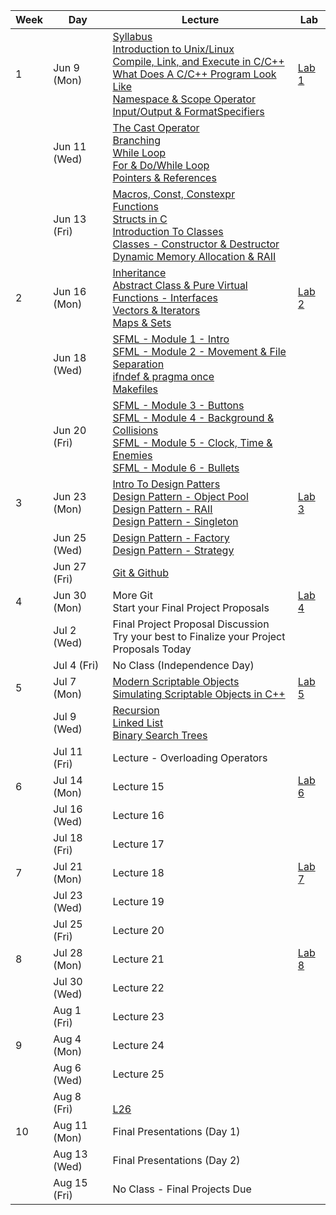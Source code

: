 | Week | Day  | Lecture                            | Lab      |
|------|------|-------------------------------------|----------|
| 1    | Jun 9 (Mon)  | [Syllabus](./Syllabus.md)<br/>[Introduction to Unix/Linux ](./CourseNotes/01a-Unix-Linux.md)<br/>[Compile, Link, and Execute in C/C++](./CourseNotes/01b-CompileLink&Execute.md)<br/>[What Does A C/C++ Program Look Like](./CourseNotes/01c-WhatDoesAProgramLookLike.md)<br/>[Namespace & Scope Operator](./CourseNotes/01d-Namespace&ScopeOperator.md)<br/>[Input/Output & FormatSpecifiers](./CourseNotes/01e-InputOutput&FormatSpecifiers) | [Lab 1](./Labs/Lab01)   |
|      | Jun 11 (Wed) | [The Cast Operator](./CourseNotes/02a-CastOperator.md)<br/>[Branching](./CourseNotes/02b-Branching.md)<br/>[While Loop](./CourseNotes/02c-WhileLoop.md)<br/>[For & Do/While Loop](./CourseNotes/02d-ForLoop_DoWhile.md)<br/>[Pointers & References](./CourseNotes/02e-PointersRefrences.md) |          |
|      | Jun 13 (Fri) | [Macros, Const, Constexpr](./CourseNotes/03a-Macros_Const.md) <br/>[Functions](./CourseNotes/03b-Functions.md) <br/>[Structs in C](./CourseNotes/03c-StructsC.md) <br/>[Introduction To Classes](./CourseNotes/03d-ClassesIntroduction.md) <br/>[Classes - Constructor & Destructor](./CourseNotes/03e-Constructor&Destructor.md) <br/>[Dynamic Memory Allocation & RAII](./CourseNotes/03f-DynamicMemory&RAII.md) |          |
| 2    | Jun 16 (Mon) | [Inheritance](./CourseNotes/04a-Inheritance.md)<br/>[Abstract Class & Pure Virtual Functions - Interfaces](./CourseNotes/04b-AbstractClass.md)<br/>[Vectors & Iterators](./CourseNotes/04c-Vectors&Iterators.md)<br/>[Maps & Sets](./CourseNotes/04d-Map&Sets.md)| [Lab 2](./Labs/Lab02)   |
|      | Jun 18 (Wed) | [SFML - Module 1 - Intro](./CourseNotes/05a-SFML-Module1-Intro.md)<br/>[SFML - Module 2 - Movement & File Separation](./CourseNotes/05b-SFML-Module2-Movement&Separation.md)<br/>[ifndef & pragma once](./CourseNotes/05c-ifndef&pragma.md)<br/>[Makefiles](./CourseNotes/05d-Makefiles.md) |          |
|      | Jun 20 (Fri) | [SFML - Module 3 - Buttons](./CourseNotes/06a-SFML-Module3-Buttons.md) <br/>[SFML - Module 4 - Background & Collisions](./CourseNotes/06b-SFML-Module4-background&collisions.md) <br/>[SFML - Module 5 - Clock, Time & Enemies](./CourseNotes/06c-SFML-Module5-clock-time-enemies.md) <br/>[SFML - Module 6 - Bullets](./CourseNotes/06d-SFML-Module6-Bullets.md)  |          |
| 3    | Jun 23 (Mon) | [Intro To Design Patters](./CourseNotes/07a-IntroToDesignPatterns.md)<br/>[Design Pattern - Object Pool](./CourseNotes/07b-DesignPattern-ObjectPool.md)<br/>[Design Pattern - RAII](./CourseNotes/07c-DesingPattern-RAII.md)<br/>[Design Pattern - Singleton](./CourseNotes/07d-DesignPattern-Singleton.md) | [Lab 3](./Labs/Lab03)   |
|      | Jun 25 (Wed) | [Design Pattern - Factory](./CourseNotes/08a-DesignPattern-Factory.md)<br/>[Design Pattern - Strategy](./CourseNotes/08b-DesignPattern-Strategy.md) |          |
|      | Jun 27 (Fri) | [Git & Github](./CourseNotes/09a-Git&Github.md)  |          |
| 4    | Jun 30 (Mon) | More Git<br/>Start your  Final Project Proposals                        | [Lab 4](./Labs/Lab04)   |
|      | Jul 2 (Wed)  | Final Project Proposal Discussion<br/>Try your best to Finalize your Project Proposals Today      |          |
|      | Jul 4 (Fri)  | No Class (Independence Day)     |          |
| 5    | Jul 7 (Mon)  | [Modern Scriptable Objects](./CourseNotes/10a-IntroToModernScriptableObjects.md)<br/>[Simulating Scriptable Objects in C++](./CourseNotes/10b-ScriptableObjectsInC++.md)                          | [Lab 5](./Labs/Lab05)   |
|      | Jul 9 (Wed)  | [Recursion](./CourseNotes/11a-Recursion.md) <br/>[Linked List](./CourseNotes/11b-LinkedLists.md) <br/>[Binary Search Trees](./CourseNotes/11c-BinarySearchTrees.md)                         |          |
|      | Jul 11 (Fri) | Lecture - Overloading Operators                        |          |
| 6    | Jul 14 (Mon) | Lecture 15                         | [Lab 6](./Labs/Lab06)   |
|      | Jul 16 (Wed) | Lecture 16                        |          |
|      | Jul 18 (Fri) | Lecture 17                         |          |
| 7    | Jul 21 (Mon) | Lecture 18                         | [Lab 7](./Labs/Lab07)   |
|      | Jul 23 (Wed) | Lecture 19                         |          |
|      | Jul 25 (Fri) | Lecture 20                         |          |
| 8    | Jul 28 (Mon) | Lecture 21                         | [Lab 8](./Labs/Lab08)   |
|      | Jul 30 (Wed) | Lecture 22                         |          |
|      | Aug 1 (Fri)  | Lecture 23                         |          |
| 9    | Aug 4 (Mon)  | Lecture 24                         |    |
|      | Aug 6 (Wed)  | Lecture 25                         |          |
|      | Aug 8 (Fri)  | <br/>[L26](./CourseNotes/09.md)                         |          |
| 10   | Aug 11 (Mon) | Final Presentations (Day 1)        |  |
|      | Aug 13 (Wed) | Final Presentations (Day 2)        |          |
|      | Aug 15 (Fri) | No Class   - Final Projects Due |          |
